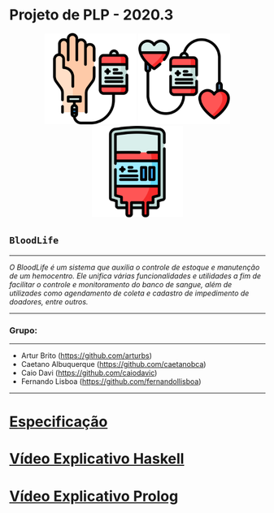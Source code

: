 # **Projeto de PLP - 2020.3**
<p  align="center">
     <img  src="./img/038-transfusion.svg"  heigth="80"  width="180"/>
     <img  src="./img/005-blood-donation.svg"  heigth="80"  width="180"/>
     <img  src="./img/036-blood-bag.svg"  heigth="80"  width="180"/>
<p/>

## **`BloodLife`**
---
*O BloodLife é um sistema que auxilia o controle de estoque e manutenção de um hemocentro. Ele unifica várias funcionalidades e utilidades a fim de facilitar o controle e monitoramento do banco de sangue, além de utilizades como agendamento de coleta e cadastro de impedimento de doadores, entre outros.*

---
### Grupo:
---
* Artur Brito (https://github.com/arturbs)
* Caetano Albuquerque (https://github.com/caetanobca)
* Caio Davi (https://github.com/caiodavic)
* Fernando Lisboa (https://github.com/fernandollisboa)

---
# [Especificação](https://docs.google.com/document/d/1JNRNlHbjwj-HJhO-UjUqoyT4cKTxpHdYI1Cs2WvYIXQ/edit?usp=sharing)
# [Vídeo Explicativo Haskell](https://youtu.be/hwUGltLfQto)
# [Vídeo Explicativo Prolog](https://youtu.be/4xhLa-4fITE)
